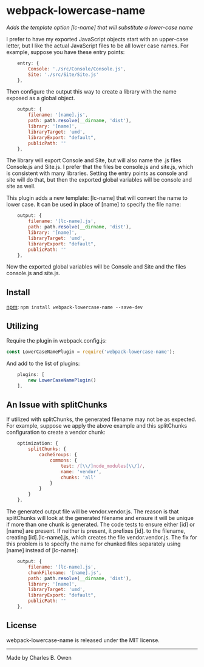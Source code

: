 # webpack-lowercase-name

_Adds the template option [lc-name] that will substitute a lower-case name_

I prefer to have my exported JavaScript objects start with an upper-case letter, but I like
the actual JavaScript files to be all lower case names. For example, suppose you have 
these entry points:

``` javascript
    entry: {
        Console: './src/Console/Console.js',
        Site: './src/Site/Site.js'
    },
```

Then configure the output this way to create a library with the name exposed as a global object.

``` javascript
    output: {
        filename: '[name].js',
        path: path.resolve(__dirname, 'dist'),
        library: '[name]',
        libraryTarget: 'umd',
        libraryExport: "default",
        publicPath: ''
    },
```

The library will export Console and Site, but will also name the .js files Console.js and Site.js. 
I prefer that the files be console.js and site.js, which is consistent with many libraries. Setting the 
entry points as console and site will do that, but then the exported global variables will be
console and site as well.

This plugin adds a new template: [lc-name] that will convert the name to lower case. It can be used in
place of [name] to specify the file name:

``` javascript
    output: {
        filename: '[lc-name].js',
        path: path.resolve(__dirname, 'dist'),
        library: '[name]',
        libraryTarget: 'umd',
        libraryExport: "default",
        publicPath: ''
    },
```

Now the exported global variables will be Console and Site and the files console.js and site.js.

## Install

[npm](https://www.npmjs.com/package/webpack-lowercase-name): `npm install webpack-lowercase-name --save-dev`

## Utilizing

Require the plugin in webpack.config.js:

``` javascript 
const LowerCaseNamePlugin = require('webpack-lowercase-name');
```

And add to the list of plugins:

``` javascript
    plugins: [
        new LowerCaseNamePlugin()
    ],
```

## An Issue with splitChunks

If utilized with splitChunks, the generated filename may not be as expected. For example, suppose we apply the above
example and this splitChunks configuration to create a vendor chunk:

``` javascript
    optimization: {
        splitChunks: {
            cacheGroups: {
                commons: {
                    test: /[\\/]node_modules[\\/]/,
                    name: 'vendor',
                    chunks: 'all'
                }
            }
        }
    },
```

The generated output file will be vendor.vendor.js. The reason is that splitChunks will look at the generated
filename and ensure it will be unique if more than one chunk is generated. The code tests to ensure
either [id] or [name] are present. If neither is present, it prefixes [id]. to the filename, creating 
[id].[lc-name].js, which creates the file vendor.vendor.js. The fix for this problem is to specify the 
name for chunked files separately using [name] instead of [lc-name]:

``` javascript
    output: {
        filename: '[lc-name].js',
        chunkFilename: '[name].js',
        path: path.resolve(__dirname, 'dist'),
        library: '[name]',
        libraryTarget: 'umd',
        libraryExport: "default",
        publicPath: ''
    },
```

## License

webpack-lowercase-name is released under the MIT license.

* * *

Made by Charles B. Owen


